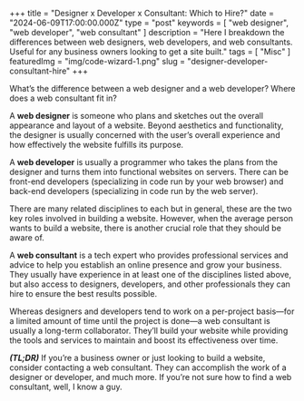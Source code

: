 +++
title = "Designer x Developer x Consultant: Which to Hire?"
date = "2024-06-09T17:00:00.000Z"
type = "post"
keywords = [ "web designer", "web developer", "web consultant" ]
description = "Here I breakdown the differences between web designers, web developers, and web consultants. Useful for any business owners looking to get a site built."
tags = [ "Misc" ]
featuredImg = "img/code-wizard-1.png"
slug = "designer-developer-consultant-hire"
+++

What’s the difference between a web designer and a web developer? Where does a web consultant fit in?

A **web designer** is someone who plans and sketches out the overall appearance and layout of a website. Beyond aesthetics and functionality, the designer is usually concerned with the user’s overall experience and how effectively the website fulfills its purpose.

A **web developer** is usually a programmer who takes the plans from the designer and turns them into functional websites on servers. There can be front-end developers (specializing in code run by your web browser) and back-end developers (specializing in code run by the web server).

There are many related disciplines to each but in general, these are the two key roles involved in building a website. However, when the average person wants to build a website, there is another crucial role that they should be aware of.

A **web consultant** is a tech expert who provides professional services and advice to help you establish an online presence and grow your business. They usually have experience in at least one of the disciplines listed above, but also access to designers, developers, and other professionals they can hire to ensure the best results possible.

Whereas designers and developers tend to work on a per-project basis—for a limited amount of time until the project is done—a web consultant is usually a long-term collaborator. They’ll build your website while providing the tools and services to maintain and boost its effectiveness over time.

**_(TL;DR)_** If you’re a business owner or just looking to build a website, consider contacting a web consultant. They can accomplish the work of a designer or developer, and much more. If you’re not sure how to find a web consultant, well, I know a guy.
